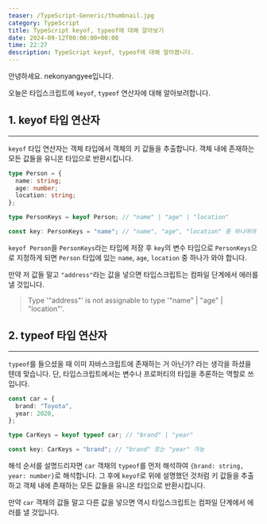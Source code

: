 ```yaml
---
teaser: /TypeScript-Generic/thumbnail.jpg
category: TypeScript
title: TypeScript keyof, typeof에 대해 알아보기
date: 2024-09-12T00:00:00+00:00
time: 22:27
description: TypeScript keyof, typeof에 대해 알아봅니다.
---
```


안녕하세요. nekonyangyee입니다.

오늘은 타입스크립트에 `keyof`, `typeof` 연산자에 대해 알아보려합니다.

## 1. keyof 타입 연산자

---

`keyof` 타입 연산자는 객체 타입에서 객체의 키 값들을 추출합니다. 객체 내에 존재하는 모든 값들을 유니온 타입으로 반환시킵니다.

```typescript
type Person = {
  name: string;
  age: number;
  location: string;
};

type PersonKeys = keyof Person; // "name" | "age" | "location"

const key: PersonKeys = "name"; // "name", "age", "location" 중 하나여야 함
```

`keyof Person`을 `PersonKeys`라는 타입에 저장 후 `key`의 변수 타입으로 `PersonKeys`으로 지정하게 되면 `Person` 타입에 있는 `name`, `age`, `location` 중 하나가 와야 합니다.

만약 저 값들 말고 `"address"`라는 값을 넣으면 타입스크립트는 컴파일 단계에서 에러를 낼 것입니다.

> Type '"address"' is not assignable to type '"name" | "age" | "location"'.

## 2. typeof 타입 연산자

---

`typeof`를 들으셨을 때 이미 자바스크립트에 존재하는 거 아닌가? 라는 생각을 하셨을 텐데 맞습니다. 단, 타입스크립트에서는 변수나 프로퍼티의 타입을 추론하는 역할로 쓰입니다.

```typescript
const car = {
  brand: "Toyota",
  year: 2020,
};

type CarKeys = keyof typeof car; // "brand" | "year"

const key: CarKeys = "brand"; // "brand" 또는 "year" 가능
```

해석 순서를 설명드리자면 `car` 객채의 `typeof`를 먼저 해석하여 `{brand: string, year: number}`로 해석합니다. 그 후에 `keyof`로 위에 설명했던 것처럼 키 값들을 추출하고 객체 내에 존재하는 모든 값들을 유니온 타입으로 반환시킵니다.

만약 `car` 객채의 값들 말고 다른 값을 넣으면 역시 타입스크립트는 컴파일 단계에서 에러를 낼 것입니다.
